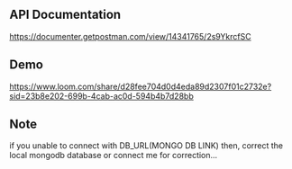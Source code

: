 ## API Documentation

https://documenter.getpostman.com/view/14341765/2s9YkrcfSC


## Demo

https://www.loom.com/share/d28fee704d0d4eda89d2307f01c2732e?sid=23b8e202-699b-4cab-ac0d-594b4b7d28bb

## Note

if you unable to connect with DB_URL(MONGO DB LINK) then, correct the local mongodb database or connect me for correction...
